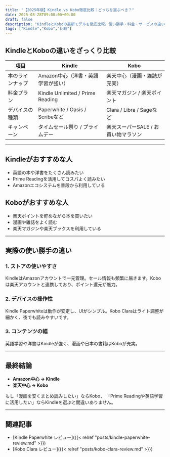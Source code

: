 ```yaml
---
title: "【2025年版】Kindle vs Kobo徹底比較｜どっちを選ぶべき？"
date: 2025-08-28T09:00:00+09:00
draft: false
description: "KindleとKoboの最新モデルを徹底比較。使い勝手・料金・サービスの違いを分かりやすく紹介。"
tags: ["Kindle","Kobo","比較"]
---
```


## KindleとKoboの違いをざっくり比較

| 項目 | Kindle | Kobo |
| --- | --- | --- |
| 本のラインナップ | Amazon中心（洋書・英語学習が強い） | 楽天中心（漫画・雑誌が充実） |
| 料金プラン | Kindle Unlimited / Prime Reading | 楽天マガジン / 楽天ポイント |
| デバイスの種類 | Paperwhite / Oasis / Scribeなど | Clara / Libra / Sageなど |
| キャンペーン | タイムセール祭り / プライムデー | 楽天スーパーSALE / お買い物マラソン |

---

## Kindleがおすすめな人

- 英語の本や洋書をたくさん読みたい
- Prime Readingを活用してコスパよく読みたい
- Amazonエコシステムを普段から利用している

## Koboがおすすめな人

- 楽天ポイントを貯めながら本を買いたい
- 漫画や雑誌をよく読む
- 楽天マガジンや楽天ブックスを利用している

---

## 実際の使い勝手の違い

### 1. ストアの使いやすさ
KindleはAmazonアカウントで一元管理。セール情報も頻繁に届きます。Koboは楽天アカウントと連携しており、ポイント還元が魅力。

### 2. デバイスの操作性
Kindle Paperwhiteは動作が安定し、UIがシンプル。Kobo Claraはライト調整が細かく、夜でも読みやすいです。

### 3. コンテンツの幅
英語学習や洋書はKindleが強く、漫画や日本の書籍はKoboが充実。

---

## 最終結論

- **Amazon中心 → Kindle**
- **楽天中心 → Kobo**

もし「漫画を安くまとめ読みしたい」ならKobo、
「Prime Readingや英語学習に活用したい」ならKindleを選ぶと間違いありません。


---

## 関連記事
- [Kindle Paperwhite レビュー]({{< relref "posts/kindle-paperwhite-review.md" >}})
- [Kobo Clara レビュー]({{< relref "posts/kobo-clara-review.md" >}})
